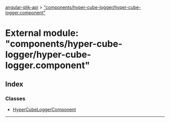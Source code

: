 [angular-qlik-api](../README.md) > ["components/hyper-cube-logger/hyper-cube-logger.component"](../modules/_components_hyper_cube_logger_hyper_cube_logger_component_.md)

# External module: "components/hyper-cube-logger/hyper-cube-logger.component"

## Index

### Classes

* [HyperCubeLoggerComponent](../classes/_components_hyper_cube_logger_hyper_cube_logger_component_.hypercubeloggercomponent.md)

---

